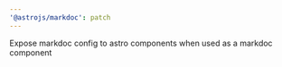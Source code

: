 ```yaml
---
'@astrojs/markdoc': patch
---
```


Expose markdoc config to astro components when used as a markdoc component
